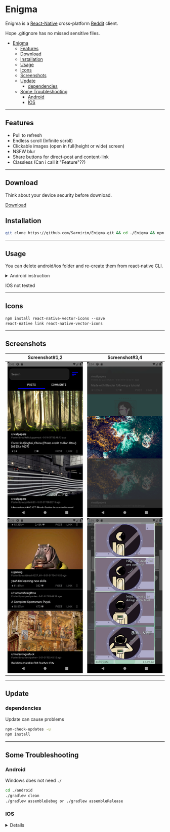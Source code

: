 # Enigma
Enigma is a [React-Native](https://reactnative.dev/) cross-platform [Reddit](https://www.reddit.com/) client.

Hope .gitignore has no missed sensitive files.

- [Enigma](#enigma)
  - [Features](#features)
  - [Download](#download)
  - [Installation](#installation)
  - [Usage](#usage)
  - [Icons](#icons)
  - [Screenshots](#screenshots)
  - [Update](#update)
    - [dependencies](#dependencies)
  - [Some Troubleshooting](#some-troubleshooting)
    - [Android](#android)
    - [IOS](#ios)

---

## Features

* Pull to refresh
* Endless scroll (Infinite scroll)
* Clickable images (open in full(height or wide) screen)
* NSFW blur 
* Share buttons for direct-post and content-link 
* Classless (Can i call it "Feature"??) 

---

## Download
Think about your device security before download.

[Download](https://drive.google.com/drive/folders/1-Pm2CnwbZ50MSPaXl3NOpuZwiAy4kkSF)

## Installation

```bash
git clone https://github.com/Sarmirim/Enigma.git && cd ./Enigma && npm install
```
---
## Usage

You can delete android/ios folder and re-create them from react-native CLI.

<details>
<summary>Android instruction</summary>
React Native

```bash
react-native run-android
```

Android Studio

1. Open project from Enigma/android

2. Build => Make Project 
3. Errors ? (fix them) : (Run => run 'app' with AVD emulator or your device conneted)

</details>

IOS not tested

---

## Icons
``` 
npm install react-native-vector-icons --save
react-native link react-native-vector-icons 
```
---

## Screenshots

|Screenshot#1,2                   |Screenshot#3,4
|:-----------------------------:|:---------------------------------:
|![main](/screenshots/main.png) ![scroll](/screenshots/scroll.png) |  ![scroll](/screenshots/fullscreen1.png) ![scroll](/screenshots/fullscreen2.png)

---

## Update 
### dependencies

Update can cause problems 

```bash
npm-check-updates -u
npm install
```

---

## Some Troubleshooting
### Android
Windows does not need `./`

```bash
cd ./android
./gradlew clean
./gradlew assembleDebug or ./gradlew assembleRelease 
```

### IOS
<details>
Never been tested

```Nothing to see here (Please disperete/move along)```
</details>
